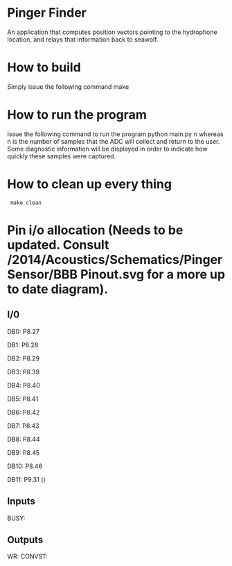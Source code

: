 # Pinger Finder
An application that computes position vectors pointing to the hydrophone location, and relays that information back to seawolf.

# How to build
Simply issue the following command
     make
 
# How to run the program
Issue the following command to run the program
     python main.py n
whereas n is the number of samples that the ADC will collect and return to the user. Some diagnostic information will be displayed in order to indicate how quickly these samples were captured.

# How to clean up every thing
     make clean

# Pin i/o allocation (Needs to be updated. Consult <ElectricalDropbox>/2014/Acoustics/Schematics/Pinger Sensor/BBB Pinout.svg for a more up to date diagram).
## I/0
DB0:  P8.27

DB1:  P8.28

DB2:  P8.29

DB3:  P8.39

DB4:  P8.40

DB5:  P8.41

DB6:  P8.42

DB7:  P8.43

DB8:  P8.44

DB9:  P8.45

DB10: P8.46

DB11: P9.31 ()

## Inputs
BUSY: 


## Outputs
WR:
CONVST:


